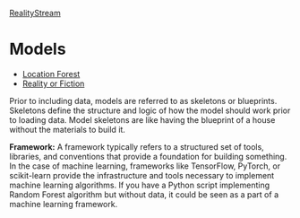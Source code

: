 [RealityStream](../)

# Models

- [Location Forest](location-forest)
- [Reality or Fiction](reality-or-fiction)

Prior to including data, models are referred to as skeletons or blueprints. Skeletons define the structure and logic of how the model should work prior to loading data. Model skeletons are like having the blueprint of a house without the materials to build it.

**Framework:** A framework typically refers to a structured set of tools, libraries, and conventions that provide a foundation for building something. In the case of machine learning, frameworks like TensorFlow, PyTorch, or scikit-learn provide the infrastructure and tools necessary to implement machine learning algorithms. If you have a Python script implementing Random Forest algorithm but without data, it could be seen as a part of a machine learning framework.